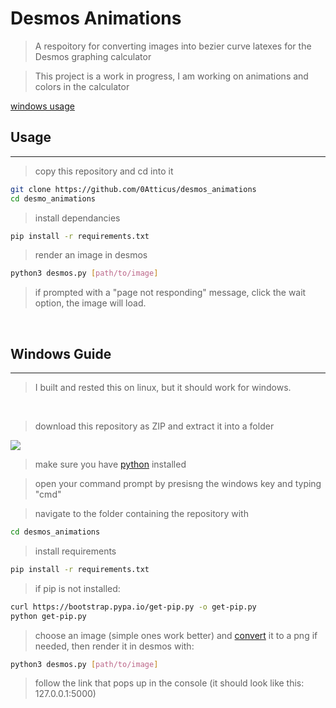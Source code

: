 # Desmos Animations

>A respoitory for converting images into bezier curve latexes for the Desmos graphing calculator

>This project is a work in progress, I am working on animations and colors in the calculator

[windows usage](#windows-guide)

## Usage
---
> copy this repository and cd into it
```bash
git clone https://github.com/0Atticus/desmos_animations
cd desmo_animations
```

>install dependancies
```bash
pip install -r requirements.txt
```

>render an image in desmos
```bash
python3 desmos.py [path/to/image]
```
>if prompted with a "page not responding" message, click the wait option, the image will load.

<br>

## Windows Guide 
---
>I built and rested this on linux, but it should work for windows.

<br>

>download this repository as ZIP and extract it into a folder
<img src="https://i.ibb.co/PMnJPRX/save.png" />

>make sure you have [python](https://www.python.org/) installed

>open your command prompt by presisng the windows key and typing "cmd"

>navigate to the folder containing the repository with
```bash
cd desmos_animations
```
>install requirements
```bash
pip install -r requirements.txt
```

>if pip is not installed:
```bash
curl https://bootstrap.pypa.io/get-pip.py -o get-pip.py
python get-pip.py
```

>choose an image (simple ones work better) and [convert](https://cloudconvert.com/) it to a png if needed, then render it in desmos with:
```bash
python3 desmos.py [path/to/image]
```

> follow the link that pops up in the console (it should look like this: 127.0.0.1:5000)
